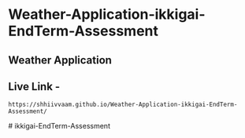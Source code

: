 ﻿# Weather-Application-ikkigai-EndTerm-Assessment

## Weather Application

## Live Link -
    https://shhiivvaam.github.io/Weather-Application-ikkigai-EndTerm-Assessment/
#   i k k i g a i - E n d T e r m - A s s e s s m e n t  
 